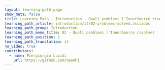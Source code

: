 ```yaml
---
layout: learning-path-page
show_meta: false
title: Learning Path - Introduction - Quali problemi l'InnerSource risolve?
learning_path_article: introduction/it/02-problems-solved.asciidoc
learning_path_group: Introduction
learning_path_menu_title: 02 - Quali problemi l'InnerSource risolve?
learning_path_position: 2
learning_path_translation: it
no_video: true
contributors:
  - name: Piergiorgio Lucidi
    url: https://github.com/OpenPj
---
```

<!--- This file autogenerated from https://github.com/InnerSourceCommons/InnerSourceLearningPath/blob/master/scripts -->